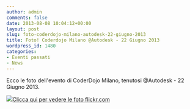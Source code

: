 ```yaml
---
author: admin
comments: false
date: 2013-08-08 10:04:12+00:00
layout: post
slug: foto-coderdojo-milano-autodesk-22-giugno-2013
title: Foto! Coderdojo Milano @Autodesk - 22 Giugno 2013
wordpress_id: 1480
categories:
- Eventi passati
- News
---
```


Ecco le foto dell'evento di CoderDojo Milano, tenutosi @Autodesk - 22 Giugno 2013.


[![](//coderdojomilano.it/wp-content/uploads/2013/08/autodesk_2013.jpg)Clicca qui per vedere le foto flickr.com](//www.flickr.com/photos/98942956@N02/sets/72157634977510799/)
